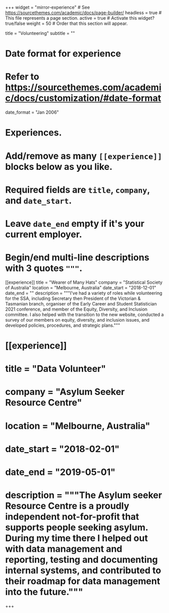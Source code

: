 +++
widget = "mirror-experience"  # See https://sourcethemes.com/academic/docs/page-builder/
headless = true  # This file represents a page section.
active = true  # Activate this widget? true/false
weight = 50  # Order that this section will appear.

title = "Volunteering"
subtitle = ""

# Date format for experience
#   Refer to https://sourcethemes.com/academic/docs/customization/#date-format
date_format = "Jan 2006"

# Experiences.
#   Add/remove as many `[[experience]]` blocks below as you like.
#   Required fields are `title`, `company`, and `date_start`.
#   Leave `date_end` empty if it's your current employer.
#   Begin/end multi-line descriptions with 3 quotes `"""`.
[[experience]]
  title = "Wearer of Many Hats"
  company = "Statistical Society of Australia"
  location = "Melbourne, Australia"
  date_start = "2018-12-01"
  date_end = ""
  description = """I've had a variety of roles while volunteering for the SSA, including Secretary then President of the Victorian & Tasmanian branch, organiser of the Early Career and Student Statistician 2021 conference, and member of the Equity, Diversity, and Inclusion committee. I also helped with the transition to the new website, conducted a survey of our members on equity, diversity, and inclusion issues, and developed policies, procedures, and strategic plans."""

# [[experience]]
#   title = "Data Volunteer"
#   company = "Asylum Seeker Resource Centre"
#   location = "Melbourne, Australia"
#   date_start = "2018-02-01"
#   date_end = "2019-05-01"
#   description = """The Asylum seeker Resource Centre is a proudly independent not-for-profit that supports people seeking asylum. During my time there I helped out with data management and reporting, testing and documenting internal systems, and contributed to their roadmap for data management into the future."""


+++

